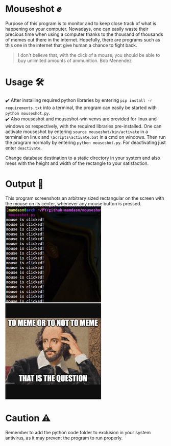 # Mouseshot ✊
Purpose of this program is to monitor and to keep close track of what is happening on your computer. Nowadays, one can easily waste their precious time when using a computer thanks to the thousand of thousands of memes out there in the internet. 
Hopefully, there are programs such as this one in the internet that give human a chance to fight back.  

> I don't believe that, with the click of a mouse, you should be able to buy unlimited amounts of ammunition. Bob Menendez  


# Usage 🛠️
✔️ After installing required python libraries by entering
`pip install -r requirements.txt`
into a terminal, the program can easily be started with 
`python mouseshot.py`.  
✔️ Also mouseshot and mouseshot-win venvs are provided for linux and windows os respectively, with the required libraries pre-installed. One can activate mouseshot by entering `source mouseshot/bin/activate` in a terminal on linux and `\Scripts\activate.bat` in a cmd on windows. Then run the program normally by entering `python mouseshot.py`. For deactivating just enter `deactivate`.  

Change database destination to a static directory in your system and also mess with the height and width of the rectangle to your satisfaction.  

# Output 👊
This program screenshots an arbitrary sized rectangular on the screen with the mouse on its center, whenever any mouse button is pressed.  
![Example image 1](/example-output/2021-03-26/2021-03-26_10-02-45.jpg)
![Example image 2](/example-output/2021-03-26/2021-03-26_09-57-06.jpg)

# Caution ⚠️
Remember to add the python code folder to exclusion in your system antivirus, as it may prevent the program to run properly.
